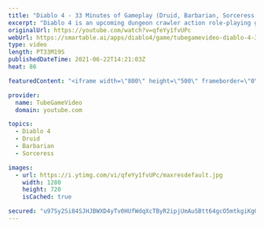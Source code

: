 ```yaml
---
title: "Diablo 4 - 33 Minutes of Gameplay (Druid, Barbarian, Sorceress, Rogue)"
excerpt: "Diablo 4 is an upcoming dungeon crawler action role-playing game developed by Blizzard Entertainment, the fourth title in the Diablo series. The game was ..."
originalUrl: https://youtube.com/watch?v=qfeYy1fvUPc
webUrl: https://smartable.ai/apps/diablo4/game/tubegamevideo-diablo-4-33-minutes-of-gameplay-druid-barbarian-sorceress-rogue/
type: video
length: PT33M19S
publishedDateTime: 2021-06-22T14:21:03Z
heat: 86

featuredContent: "<iframe width=\"800\" height=\"500\" frameborder=\"0\" src=\"https://www.youtube.com/embed/qfeYy1fvUPc\" allow=\"accelerometer; autoplay; encrypted-media; gyroscope; picture-in-picture\" allowfullscreen></iframe>"

provider:
  name: TubeGameVideo
  domain: youtube.com

topics:
  - Diablo 4
  - Druid
  - Barbarian
  - Sorceress

images:
  - url: https://i.ytimg.com/vi/qfeYy1fvUPc/maxresdefault.jpg
    width: 1280
    height: 720
    isCached: true

secured: "u97Sy2Si84SJHJBWXD4yTv0HUfWdqXcTByR2ipjUmAuSBtt64gcO5mtkgiKgO1e/4eJE2JcGcMAYNsKJJyTw2HltCqkvcaVIpqkvkxcMasdAocX/C1dH/AmXSm1R6DXRfd2n7EfkRayXlCsZewTNXXL05krP9WwFbcBmqpCaplyOk66tWl9/pEac8tvhcelTXyDhZYKcVNia9s4DUE04g6SnBnj9nX+qXfafdtM5yutPVa8vUXhV+rsmyYNIrQyMOvybwlChPmjFWYOb48moIAXIMrLdEog/QK5JEcJasxO0Gs9Tb12FtyUDZC7Is3m18bQSjin/WbRcgOzkuszG1eslxHTJymtGE9gfdo7Xyk5lNGG7B2uG0FEgQcS464JAEjyAX6YI07dD9VOMDSH/88ItGRFr758GJ2e1aNOJwLnLMFw1xf90B9IeSgSV93eC;tCui4BwYOSteiGtqRZATVQ=="
---
```


